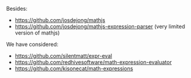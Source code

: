 Besides:
- https://github.com/josdejong/mathjs
- https://github.com/josdejong/mathjs-expression-parser (very limited version of mathjs)

We have considered:
- https://github.com/silentmatt/expr-eval
- https://github.com/redhivesoftware/math-expression-evaluator
- https://github.com/kisonecat/math-expressions
